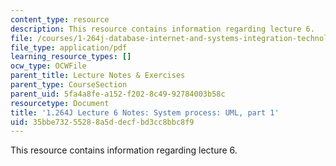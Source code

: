 ```yaml
---
content_type: resource
description: This resource contains information regarding lecture 6.
file: /courses/1-264j-database-internet-and-systems-integration-technologies-fall-2013/35bbe73255288a5ddecfbd3cc8bbc8f9_MIT1_264JF13_lect_6.pdf
file_type: application/pdf
learning_resource_types: []
ocw_type: OCWFile
parent_title: Lecture Notes & Exercises
parent_type: CourseSection
parent_uid: 5fa4a8fe-a152-f202-8c49-92784003b58c
resourcetype: Document
title: '1.264J Lecture 6 Notes: System process: UML, part 1'
uid: 35bbe732-5528-8a5d-decf-bd3cc8bbc8f9
---
```

This resource contains information regarding lecture 6.